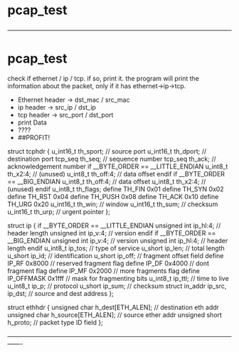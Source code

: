 # pcap_test

————————————————————————————————————

pcap_test
============
check if ethernet / ip / tcp.
if so, print it.
the program will print the information about the packet, only if it has ethernet->ip->tcp.


+ Ethernet header -> dst_mac / src_mac
+ ip header -> src_ip / dst_ip
+ tcp header -> src_port / dst_port
+ print Data
+ ????
+ ##PROFIT!


struct tcphdr
{
    u_int16_t th_sport;     // source port
    u_int16_t th_dport;     // destination port
    tcp_seq th_seq;    		// sequence number
    tcp_seq th_ack;     	// acknowledgement number
  if __BYTE_ORDER == __LITTLE_ENDIAN
    u_int8_t th_x2:4;       // (unused)
    u_int8_t th_off:4;      // data offset
  endif
  if __BYTE_ORDER == __BIG_ENDIAN
    u_int8_t th_off:4;      // data offset
    u_int8_t th_x2:4;       // (unused)
  endif
    u_int8_t th_flags;
  define TH_FIN    0x01
  define TH_SYN    0x02
  define TH_RST    0x04
  define TH_PUSH   0x08
  define TH_ACK    0x10
  define TH_URG    0x20
    u_int16_t th_win;       // window
    u_int16_t th_sum;       // checksum
    u_int16_t th_urp;       // urgent pointer
};

struct ip
{
if __BYTE_ORDER == __LITTLE_ENDIAN
    unsigned int ip_hl:4;       // header length
    unsigned int ip_v:4;        // version
endif
if __BYTE_ORDER == __BIG_ENDIAN
    unsigned int ip_v:4;        // version
    unsigned int ip_hl:4;       // header length
endif
    u_int8_t ip_tos;            // type of service
    u_short ip_len;         	// total length
    u_short ip_id;          	// identification
    u_short ip_off;         	// fragment offset field
define IP_RF 0x8000            // reserved fragment flag
define IP_DF 0x4000            // dont fragment flag
define IP_MF 0x2000            // more fragments flag
define IP_OFFMASK 0x1fff       // mask for fragmenting bits
    u_int8_t ip_ttl;            // time to live
    u_int8_t ip_p;          	// protocol
    u_short ip_sum;         	// checksum
    struct in_addr ip_src, ip_dst;  // source and dest address
};

struct ethhdr
{
    unsigned char   h_dest[ETH_ALEN];   // destination eth addr
    unsigned char   h_source[ETH_ALEN]; // source ether addr
    unsigned short  h_proto;            // packet type ID field
};


——————————————————————————————————————-
